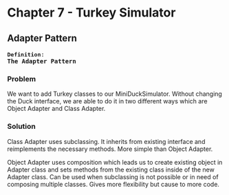 ﻿# Chapter 7 - Turkey Simulator

## Adapter Pattern

<pre>
<font size="3"><b>Definition</b></font>:
<b>The Adapter Pattern</b>
</pre>


### Problem
We want to add Turkey classes to our MiniDuckSimulator. Without changing the Duck interface, we are able to do it in two different ways
which are Object Adapter and Class Adapter.

### Solution
Class Adapter uses subclassing. It inherits from existing interface and reimplements the necessary methods. More simple than Object Adapter.

Object Adapter uses composition which leads us to create existing object in Adapter class and sets methods from the existing class inside of the new Adapter class. 
Can be used when subclassing is not possible or in need of composing multiple classes. Gives more flexibility but cause to more code.

 
